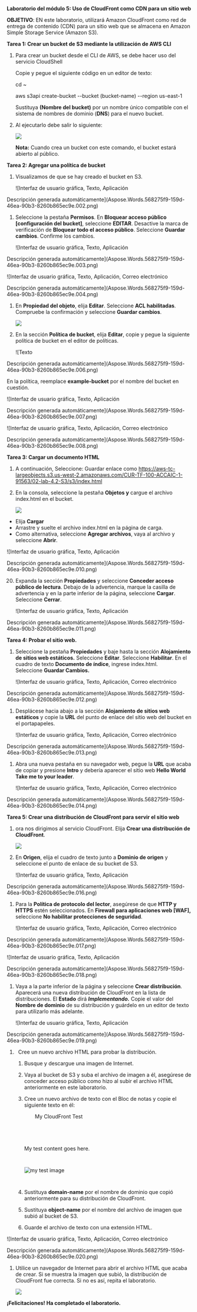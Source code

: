 ﻿**Laboratorio del módulo 5: Uso de CloudFront como CDN para un sitio web**

**OBJETIVO**: EN este laboratorio, utilizará Amazon CloudFront como red de entrega de contenido (CDN) para un sitio web que se almacena en Amazon Simple Storage Service (Amazon S3).

**Tarea 1: Crear un bucket de S3 mediante la utilización de AWS CLI**

1. Para crear un bucket desde el CLI de AWS, se debe hacer uso del servicio CloudShell

   Copie y pegue el siguiente código en un editor de texto:

   cd ~

   aws s3api create-bucket --bucket (bucket-name) --region us-east-1

   Sustituya **(Nombre del bucket)** por un nombre único compatible con el sistema de nombres de dominio (**DNS**) para el nuevo bucket.

1. Al ejecutarlo debe salir lo siguiente:

   ![](Aspose.Words.568275f9-159d-46ea-90b3-8260b865ec9e.001.png)

   **Nota:** Cuando crea un bucket con este comando, el bucket estará abierto al público. 

**Tarea 2: Agregar una política de bucket**

1. Visualizamos de que se hay creado el bucket en S3.

   ![Interfaz de usuario gráfica, Texto, Aplicación

Descripción generada automáticamente](Aspose.Words.568275f9-159d-46ea-90b3-8260b865ec9e.002.png)

1. Seleccione la pestaña **Permisos**. En **Bloquear acceso público [configuración del bucket]**, seleccione **EDITAR**. Desactive la marca de verificación de **Bloquear todo el acceso público**. Seleccione **Guardar cambios**. Confirme los cambios.

   ![Interfaz de usuario gráfica, Texto, Aplicación

Descripción generada automáticamente](Aspose.Words.568275f9-159d-46ea-90b3-8260b865ec9e.003.png)

   ![Interfaz de usuario gráfica, Texto, Aplicación, Correo electrónico

Descripción generada automáticamente](Aspose.Words.568275f9-159d-46ea-90b3-8260b865ec9e.004.png)

1. En **Propiedad del objeto**, elija **Editar**. Seleccione **ACL habilitadas**. Compruebe la confirmación y seleccione **Guardar cambios**.

   ![](Aspose.Words.568275f9-159d-46ea-90b3-8260b865ec9e.005.png)

8. En la sección **Política de bucket**, elija **Editar**, copie y pegue la siguiente política de bucket en el editor de políticas.

   ![Texto

Descripción generada automáticamente](Aspose.Words.568275f9-159d-46ea-90b3-8260b865ec9e.006.png)

   En la política, reemplace **example-bucket** por el nombre del bucket en cuestión.

![Interfaz de usuario gráfica, Texto, Aplicación

Descripción generada automáticamente](Aspose.Words.568275f9-159d-46ea-90b3-8260b865ec9e.007.png)

![Interfaz de usuario gráfica, Texto, Aplicación, Correo electrónico

Descripción generada automáticamente](Aspose.Words.568275f9-159d-46ea-90b3-8260b865ec9e.008.png)

**Tarea 3: Cargar un documento HTML**

1. A continuación, Seleccione: Guardar enlace como <https://aws-tc-largeobjects.s3.us-west-2.amazonaws.com/CUR-TF-100-ACCAIC-1-91563/02-lab-4.2-S3/s3/index.html>
1. En la consola, seleccione la pestaña **Objetos y** cargue el archivo index.html en el bucket.

   ![](Aspose.Words.568275f9-159d-46ea-90b3-8260b865ec9e.009.png)

- Elija **Cargar** 
- Arrastre y suelte el archivo index.html en la página de carga.
- Como alternativa, seleccione **Agregar archivos**, vaya al archivo y seleccione **Abrir**.

![Interfaz de usuario gráfica, Texto, Aplicación

Descripción generada automáticamente](Aspose.Words.568275f9-159d-46ea-90b3-8260b865ec9e.010.png)

20. Expanda la sección **Propiedades** y seleccione **Conceder acceso público de lectura**. Debajo de la advertencia, marque la casilla de advertencia y en la parte inferior de la página, seleccione **Cargar**. Seleccione **Cerrar**.

    ![Interfaz de usuario gráfica, Texto, Aplicación

Descripción generada automáticamente](Aspose.Words.568275f9-159d-46ea-90b3-8260b865ec9e.011.png)

**Tarea 4: Probar el sitio web.**

1. Seleccione la pestaña **Propiedades** y baje hasta la sección **Alojamiento de sitios web estáticos.** Seleccione **Editar**. Seleccione **Habilitar**. En el cuadro de texto **Documento de índice**, ingrese index.html. Seleccione **Guardar Cambios.**

   ![Interfaz de usuario gráfica, Texto, Aplicación, Correo electrónico

Descripción generada automáticamente](Aspose.Words.568275f9-159d-46ea-90b3-8260b865ec9e.012.png)

1. Desplácese hacia abajo a la sección **Alojamiento de sitios web estáticos** y copie la **URL** del punto de enlace del sitio web del bucket en el portapapeles.

   ![Interfaz de usuario gráfica, Texto, Aplicación, Correo electrónico

Descripción generada automáticamente](Aspose.Words.568275f9-159d-46ea-90b3-8260b865ec9e.013.png)

1. Abra una nueva pestaña en su navegador web, pegue la **URL** que acaba de copiar y presione **Intro** y debería aparecer el sitio web **Hello World Take me to your leader**.

   ![Interfaz de usuario gráfica, Texto, Aplicación, Correo electrónico

Descripción generada automáticamente](Aspose.Words.568275f9-159d-46ea-90b3-8260b865ec9e.014.png)

**Tarea 5: Crear una distribución de CloudFront para servir el sitio web**

1. ora nos dirigimos al servicio CloudFront. Elija **Crear una distribución de CloudFront**.

   ![](Aspose.Words.568275f9-159d-46ea-90b3-8260b865ec9e.015.png)

1. En **Origen**, elija el cuadro de texto junto a **Dominio de origen** y seleccione el punto de enlace de su bucket de S3.

   ![Interfaz de usuario gráfica, Texto, Aplicación

Descripción generada automáticamente](Aspose.Words.568275f9-159d-46ea-90b3-8260b865ec9e.016.png)

1. Para la **Política de protocolo del lector**, asegúrese de que **HTTP y HTTPS** estén seleccionados. En **Firewall para aplicaciones web [WAF],** seleccione **No habilitar protecciones de seguridad**.

   ![Interfaz de usuario gráfica, Texto, Aplicación, Correo electrónico

Descripción generada automáticamente](Aspose.Words.568275f9-159d-46ea-90b3-8260b865ec9e.017.png)

   ![Interfaz de usuario gráfica, Texto, Aplicación

Descripción generada automáticamente](Aspose.Words.568275f9-159d-46ea-90b3-8260b865ec9e.018.png)

1. Vaya a la parte inferior de la página y seleccione **Crear distribución**. Aparecerá una nueva distribución de CloudFront en la lista de distribuciones. El **Estado** dirá ***Implementando.*** Copie el valor del **Nombre de dominio** de su distribución y guárdelo en un editor de texto para utilizarlo más adelante.

   ![Interfaz de usuario gráfica, Texto, Aplicación

Descripción generada automáticamente](Aspose.Words.568275f9-159d-46ea-90b3-8260b865ec9e.019.png)

1. ` `Cree un nuevo archivo HTML para probar la distribución.
   1. Busque y descargue una imagen de Internet.
   1. Vaya al bucket de S3 y suba el archivo de imagen a él, asegúrese de conceder acceso público como hizo al subir el archivo HTML anteriormente en este laboratorio.
   1. Cree un nuevo archivo de texto con el Bloc de notas y copie el siguiente texto en él:

      <html>

      `    `<head>My CloudFront Test</head>

      `    `<body>

      `        `<p>My test content goes here.</p>

      `        `<p><img src="http://domain-name/object-name" alt="my test image">

      `    `</body>

      </html>

   1. Sustituya **domain-name** por el nombre de dominio que copió anteriormente para su distribución de CloudFront.
   1. Sustituya **object-name** por el nombre del archivo de imagen que subió al bucket de S3.
   1. Guarde el archivo de texto con una extensión HTML.

![Interfaz de usuario gráfica, Texto, Aplicación, Correo electrónico

Descripción generada automáticamente](Aspose.Words.568275f9-159d-46ea-90b3-8260b865ec9e.020.png)

1. Utilice un navegador de Internet para abrir el archivo HTML que acaba de crear. Si se muestra la imagen que subió, la distribución de CloudFront fue correcta. Si no es así, repita el laboratorio.

   ![](Aspose.Words.568275f9-159d-46ea-90b3-8260b865ec9e.021.png)

**¡Felicitaciones! Ha completado el laboratorio.**
